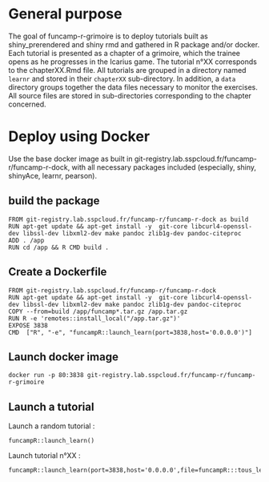 
# General purpose

<!-- badges: start -->
<!-- badges: end -->

The goal of funcamp-r-grimoire is to deploy tutorials built as shiny_prerendered and shiny rmd and gathered in R package and/or docker. Each tutorial is presented as a chapter of a grimoire, which the trainee opens as he progresses in the Icarius game. The tutorial n°XX corresponds to the chapterXX.Rmd file. All tutorials are grouped in a directory named `learnr` and stored in their `chapterXX` sub-directory. In addition, a `data` directory groups together the data files necessary to monitor the exercises. All source files are stored in sub-directories corresponding to the chapter concerned.

# Deploy using Docker

Use the base docker image as built in git-registry.lab.sspcloud.fr/funcamp-r/funcamp-r-dock, with all necessary packages included (especially, shiny, shinyAce, learnr, pearson).

## build the package

```{txt}
FROM git-registry.lab.sspcloud.fr/funcamp-r/funcamp-r-dock as build  
RUN apt-get update && apt-get install -y  git-core libcurl4-openssl-dev libssl-dev libxml2-dev make pandoc zlib1g-dev pandoc-citeproc
ADD . /app
RUN cd /app && R CMD build .
```

## Create a Dockerfile

```{txt}
FROM git-registry.lab.sspcloud.fr/funcamp-r/funcamp-r-dock
RUN apt-get update && apt-get install -y  git-core libcurl4-openssl-dev libssl-dev libxml2-dev make pandoc zlib1g-dev pandoc-citeproc
COPY --from=build /app/funcamp*.tar.gz /app.tar.gz
RUN R -e 'remotes::install_local("/app.tar.gz")'
EXPOSE 3838
CMD  ["R", "-e", "funcampR::launch_learn(port=3838,host='0.0.0.0')"]
```


## Launch docker image

```{txt}
docker run -p 80:3838 git-registry.lab.sspcloud.fr/funcamp-r/funcamp-r-grimoire
```

## Launch a tutorial

Launch a random tutorial :

```
funcampR::launch_learn()
```

Launch tutorial n°XX :

```
funcampR::launch_learn(port=3838,host='0.0.0.0',file=funcampR:::tous_les_programmes('chapitreXX.Rmd'))
```
